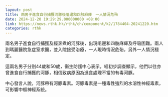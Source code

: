 ```yaml
---
layout: post
title: 兩男子進食自行捕獲河豚後咀邊和四肢麻痺　一人情況危殆
date: 2024-12-20 19:29:29.000000000 +08:00
link: https://news.rthk.hk/rthk/ch/component/k2/1784404-20241220.htm
categories: rthk
---
```


兩名男子進食自行捕獲及經烹煮的河豚後，出現咀邊和四肢麻痺及呼吸困難。兩人到瑪麗醫院急症室求醫，並入院接受治療，一人現時情況危殆，另外一人情況穩定。

這兩名男子分別44歲和50歲，衞生防護中心表示，經初步調查顯示，他們以往亦曾進食自行捕獲的河豚，相信致病原因為進食處理不當的有毒河豚。

中心發言人說，河豚帶有河豚毒素。河豚毒素是一種毒性強烈的水溶性神經毒素，可影響中樞神經系統。
